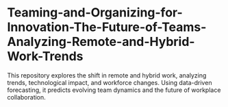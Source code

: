 # Teaming-and-Organizing-for-Innovation-The-Future-of-Teams-Analyzing-Remote-and-Hybrid-Work-Trends
This repository explores the shift in remote and hybrid work, analyzing trends, technological impact, and workforce changes. Using data-driven forecasting, it predicts evolving team dynamics and the future of workplace collaboration.
